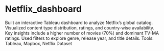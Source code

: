 # Netflix_dashboard
Built an interactive Tableau dashboard to analyze Netflix’s global catalog. Visualized content type distribution, ratings, and country-wise availability. Key insights include a higher number of movies (70%) and dominant TV-MA ratings. Used filters to explore genre, release year, and title details.  Tools: Tableau, Mapbox, Netflix Dataset
